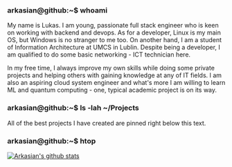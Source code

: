 ### arkasian@github:~$ whoami

My name is Lukas. I am young, passionate full stack engineer who is keen on working with backend and devops.
As for a developer, Linux is my main OS, but Windows is no stranger to me too.
On another hand, I am a student of Information Architecture at UMCS in Lublin. Despite being a developer, I am qualified to do some basic networking - ICT technician here.

In my free time, I always improve my own skills while doing some private projects and helping others with gaining knowledge at any of IT fields.
I am also an aspiring cloud system engineer and what's more I am willing to learn ML and quantum computing - one, typical academic project is on its way.

### arkasian@github:~$ ls -lah ~/Projects

All of the best projects I have created are pinned right below this text.

### arkasian@github:~$ htop

[![Arkasian's github stats](https://github-readme-stats.vercel.app/api?username=Arkasian)](https://github.com/Arkasian/)

